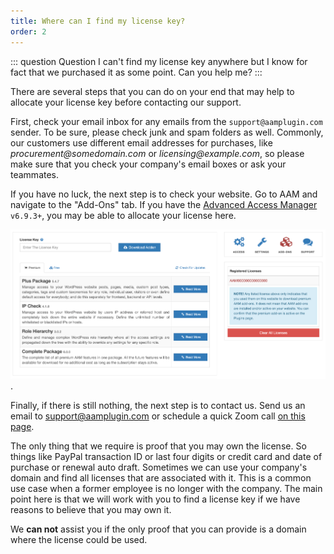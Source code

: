 ```yaml
---
title: Where can I find my license key?
order: 2
---
```


::: question Question
I can't find my license key anywhere but I know for fact that we purchased it as some point. Can you help me?
:::

There are several steps that you can do on your end that may help to allocate your license key before contacting our support.

First, check your email inbox for any emails from the `support@aamplugin.com` sender. To be sure, please check junk and spam folders as well. Commonly, our customers use different email addresses for purchases, like _procurement@somedomain.com_ or _licensing@example.com_, so please make sure that you check your company's email boxes or ask your teammates.

If you have no luck, the next step is to check your website. Go to AAM and navigate to the "Add-Ons" tab. If you have the [Advanced Access Manager](https://wordpress.org/plugins/advanced-access-manager/) `v6.9.3+`, you may be able to allocate your license here.

![License Key Page](./assets/aam-license-page.png).

Finally, if there is still nothing, the next step is to contact us. Send us an email to [support@aamplugin.com](mailto:support@aamplugin.com) or schedule a quick Zoom call [on this page](https://calendly.com/aamplugin/15mins).

The only thing that we require is proof that you may own the license. So things like PayPal transaction ID or last four digits or credit card and date of purchase or renewal auto draft. Sometimes we can use your company's domain and find all licenses that are associated with it. This is a common use case when a former employee is no longer with the company. The main point here is that we will work with you to find a license key if we have reasons to believe that you may own it.

We **can not** assist you if the only proof that you can provide is a domain where the license could be used.